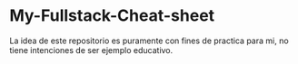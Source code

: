 # My-Fullstack-Cheat-sheet

La idea de este repositorio es puramente con fines de practica para mi, no tiene intenciones de ser ejemplo educativo.